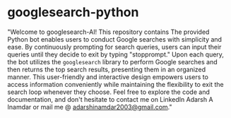 # googlesearch-python


"Welcome to googlesearch-AI! This repository contains The provided Python bot enables users to conduct Google searches with simplicity and ease. By continuously prompting for search queries, users can input their queries until they decide to exit by typing "stopprompt." Upon each query, the bot utilizes the `googlesearch` library to perform Google searches and then returns the top search results, presenting them in an organized manner. This user-friendly and interactive design empowers users to access information conveniently while maintaining the flexibility to exit the search loop whenever they choose. Feel free to explore the code and documentation, and don't hesitate to contact me on LinkedIn Adarsh A Inamdar or mail me @ adarshinamdar2003@gmail.com."
